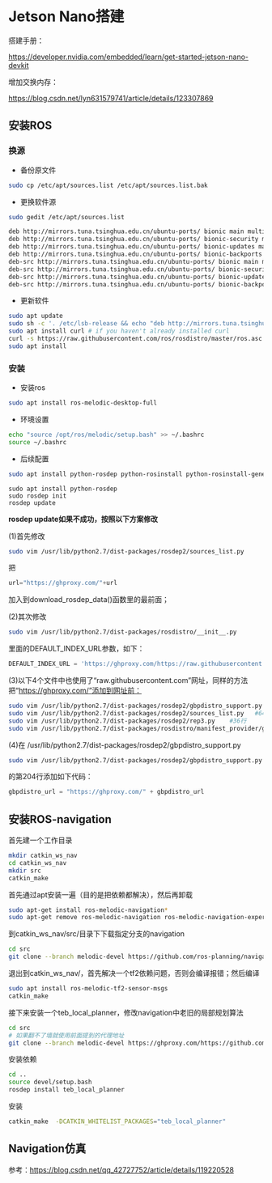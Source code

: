# Jetson Nano搭建

搭建手册：

https://developer.nvidia.com/embedded/learn/get-started-jetson-nano-devkit

增加交换内存：

https://blog.csdn.net/lyn631579741/article/details/123307869

## 安装ROS

### 换源

* 备份原文件

```bash
sudo cp /etc/apt/sources.list /etc/apt/sources.list.bak
```

* 更换软件源

```bash
sudo gedit /etc/apt/sources.list
```

```bash
deb http://mirrors.tuna.tsinghua.edu.cn/ubuntu-ports/ bionic main multiverse restricted universe
deb http://mirrors.tuna.tsinghua.edu.cn/ubuntu-ports/ bionic-security main multiverse restricted universe
deb http://mirrors.tuna.tsinghua.edu.cn/ubuntu-ports/ bionic-updates main multiverse restricted universe
deb http://mirrors.tuna.tsinghua.edu.cn/ubuntu-ports/ bionic-backports main multiverse restricted universe
deb-src http://mirrors.tuna.tsinghua.edu.cn/ubuntu-ports/ bionic main multiverse restricted universe
deb-src http://mirrors.tuna.tsinghua.edu.cn/ubuntu-ports/ bionic-security main multiverse restricted universe
deb-src http://mirrors.tuna.tsinghua.edu.cn/ubuntu-ports/ bionic-updates main multiverse restricted universe
deb-src http://mirrors.tuna.tsinghua.edu.cn/ubuntu-ports/ bionic-backports main multiverse restricted universe
```

* 更新软件

```bash
sudo apt update
sudo sh -c '. /etc/lsb-release && echo "deb http://mirrors.tuna.tsinghua.edu.cn/ros/ubuntu/ `lsb_release -cs` main" > /etc/apt/sources.list.d/ros-latest.list'
sudo apt install curl # if you haven't already installed curl
curl -s https://raw.githubusercontent.com/ros/rosdistro/master/ros.asc | sudo apt-key add -
sudo apt install
```

### 安装

* 安装ros

```bash
sudo apt install ros-melodic-desktop-full
```

* 环境设置

```bash
echo "source /opt/ros/melodic/setup.bash" >> ~/.bashrc
source ~/.bashrc
```

* 后续配置

```bash
sudo apt install python-rosdep python-rosinstall python-rosinstall-generator python-wstool build-essential
```

```
sudo apt install python-rosdep
sudo rosdep init
rosdep update
```

**rosdep update如果不成功，按照以下方案修改**

(1)首先修改

```bash
sudo vim /usr/lib/python2.7/dist-packages/rosdep2/sources_list.py
```

把

```python
url="https://ghproxy.com/"+url
```

加入到download_rosdep_data()函数里的最前面；

(2)其次修改

```bash
sudo vim /usr/lib/python2.7/dist-packages/rosdistro/__init__.py
```

里面的DEFAULT_INDEX_URL参数，如下：

```python
DEFAULT_INDEX_URL = 'https://ghproxy.com/https://raw.githubusercontent.com/ros/rosdistro/master/index-v4.yaml'
```

(3)以下4个文件中也使用了“raw.githubusercontent.com”网址，同样的方法把“https://ghproxy.com/”添加到网址前：

```bash
sudo vim /usr/lib/python2.7/dist-packages/rosdep2/gbpdistro_support.py   #36行
sudo vim /usr/lib/python2.7/dist-packages/rosdep2/sources_list.py   #64行
sudo vim /usr/lib/python2.7/dist-packages/rosdep2/rep3.py	 #36行
sudo vim /usr/lib/python2.7/dist-packages/rosdistro/manifest_provider/github.py   #68行 119行
```

(4)在 /usr/lib/python2.7/dist-packages/rosdep2/gbpdistro_support.py

```bash
sudo vim /usr/lib/python2.7/dist-packages/rosdep2/gbpdistro_support.py 
```

的第204行添加如下代码：

```python
gbpdistro_url = "https://ghproxy.com/" + gbpdistro_url
```

## 安装ROS-navigation

首先建一个工作目录

```bash
mkdir catkin_ws_nav
cd catkin_ws_nav
mkdir src
catkin_make
```

首先通过apt安装一遍（目的是把依赖都解决），然后再卸载

```bash
sudo apt-get install ros-melodic-navigation* 
sudo apt-get remove ros-melodic-navigation ros-melodic-navigation-experimental
```

到catkin_ws_nav/src/目录下下载指定分支的navigation

```bash
cd src
git clone --branch melodic-devel https://github.com/ros-planning/navigation.git
```

退出到catkin_ws_nav/，首先解决一个tf2依赖问题，否则会编译报错；然后编译

```bash
sudo apt install ros-melodic-tf2-sensor-msgs
catkin_make
```

接下来安装一个teb_local_planner，修改navigation中老旧的局部规划算法

```bash
cd src
# 如果翻不了墙就使用前面提到的代理地址
git clone --branch melodic-devel https://ghproxy.com/https://github.com/rst-tu-dortmund/teb_local_planner.git
```

安装依赖

```bash
cd ..
source devel/setup.bash
rosdep install teb_local_planner
```

安装

```bash
catkin_make  -DCATKIN_WHITELIST_PACKAGES="teb_local_planner"
```

## Navigation仿真

参考：https://blog.csdn.net/qq_42727752/article/details/119220528